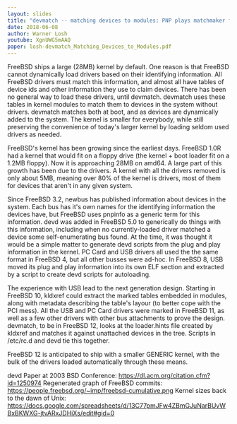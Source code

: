 ```yaml
---
layout: slides
title: "devmatch -- matching devices to modules: PNP plays matchmaker for kernel modules"
date: 2018-06-08
author: Warner Losh
youtube: XgnUWG5mAAQ
paper: losh-devmatch_Matching_Devices_to_Modules.pdf
---
```

FreeBSD ships a large (28MB) kernel by default. One reason is that FreeBSD cannot dynamically load drivers based on their identifying information. All FreeBSD drivers must match this information, and almost all have tables of device ids and other information they use to claim devices. There has been no general way to load these drivers, until devmatch. devmatch uses these tables in kernel modules to match them to devices in the system without drivers. devmatch matches both at boot, and as devices are dynamically added to the system. The kernel is smaller for everybody, while still preserving the convenience of today's larger kernel by loading seldom used drivers as needed.

FreeBSD's kernel has been growing since the earliest days. FreeBSD 1.0R had a kernel that would fit on a floppy drive (the kernel + boot loader fit on a 1.2MB floppy). Now it is approaching 28MB on amd64. A large part of this growth has been due to the drivers. A kernel with all the drivers removed is only about 5MB, meaning over 80% of the kernel is drivers, most of them for devices that aren't in any given system.

Since FreeBSD 3.2, newbus has published information about devices in the system. Each bus has it's own names for the identifying information the devices have, but FreeBSD uses pnpinfo as a generic term for this information. devd was added in FreeBSD 5.0 to generically do things with this information, including when no currently-loaded driver matched a device some self-enumerating bus found. At the time, it was thought it would be a simple matter to generate devd scripts from the plug and play information in the kernel. PC Card and USB drivers all used the the same format in FreeBSD 4, but all other busses were ad-hoc. In FreeBSD 8, USB moved its plug and play information into its own ELF section and extracted by a script to create devd scripts for autoloading.

The experience with USB lead to the next generation design. Starting in FreeBSD 10, kldxref could extract the marked tables embedded in modules, along with metadata describing the table's layour (to better cope with the PCI mess). All the USB and PC Card drivers were marked in FreeBSD 11, as well as a few other drivers with other bus attachments to prove the design. devmatch, to be in FreeBSD 12, looks at the loader.hints file created by kldxref and matches it against unattached devices in the tree. Scripts in /etc/rc.d and devd tie this together.

FreeBSD 12 is anticipated to ship with a smaller GENERIC kernel, with the bulk of the drivers loaded automatically through these means.

devd Paper at 2003 BSD Conference: https://dl.acm.org/citation.cfm?id=1250974
Regenerated graph of FreeBSD commits: https://people.freebsd.org/~imp/freebsd-cumulative.png
Kernel sizes back to the dawn of Unix: https://docs.google.com/spreadsheets/d/13C77pmJFw4ZBmGJuNarBUvWBxBKWXG-jtvARxJDHiXs/edit#gid=0